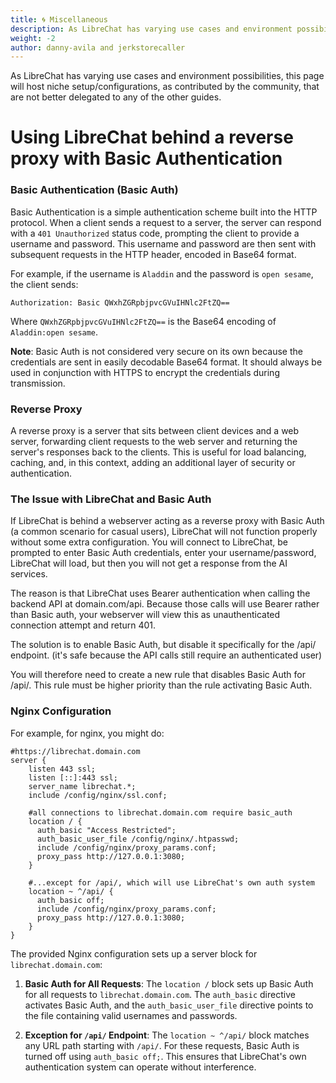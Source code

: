 ```yaml
---
title: 🌀 Miscellaneous
description: As LibreChat has varying use cases and environment possibilities, this page will host niche setup/configurations, as contributed by the community, that are not better delegated to any of the other guides.
weight: -2
author: danny-avila and jerkstorecaller
---
```


As LibreChat has varying use cases and environment possibilities, this page will host niche setup/configurations, as contributed by the community, that are not better delegated to any of the other guides.

# Using LibreChat behind a reverse proxy with Basic Authentication

### Basic Authentication (Basic Auth)

Basic Authentication is a simple authentication scheme built into the HTTP protocol. When a client sends a request to a server, the server can respond with a `401 Unauthorized` status code, prompting the client to provide a username and password. This username and password are then sent with subsequent requests in the HTTP header, encoded in Base64 format. 

For example, if the username is `Aladdin` and the password is `open sesame`, the client sends:

```
Authorization: Basic QWxhZGRpbjpvcGVuIHNlc2FtZQ==
```

Where `QWxhZGRpbjpvcGVuIHNlc2FtZQ==` is the Base64 encoding of `Aladdin:open sesame`.

**Note**: Basic Auth is not considered very secure on its own because the credentials are sent in easily decodable Base64 format. It should always be used in conjunction with HTTPS to encrypt the credentials during transmission.

### Reverse Proxy

A reverse proxy is a server that sits between client devices and a web server, forwarding client requests to the web server and returning the server's responses back to the clients. This is useful for load balancing, caching, and, in this context, adding an additional layer of security or authentication.

### The Issue with LibreChat and Basic Auth

If LibreChat is behind a webserver acting as a reverse proxy with Basic Auth (a common scenario for casual users), LibreChat will not function properly without some extra configuration. You will connect to LibreChat, be prompted to enter Basic Auth credentials, enter your username/password, LibreChat will load, but then you will not get a response from the AI services.

The reason is that LibreChat uses Bearer authentication when calling the backend API at domain.com/api. Because those calls will use Bearer rather than Basic auth, your webserver will view this as unauthenticated connection attempt and return 401.

The solution is to enable Basic Auth, but disable it specifically for the /api/ endpoint. (it's safe because the API calls still require an authenticated user)

You will therefore need to create a new rule that disables Basic Auth for /api/. This rule must be higher priority than the rule activating Basic Auth. 

### Nginx Configuration

For example, for nginx, you might do:

```
#https://librechat.domain.com
server {
	listen 443 ssl;
	listen [::]:443 ssl;
	server_name librechat.*;
	include /config/nginx/ssl.conf;

	#all connections to librechat.domain.com require basic_auth
	location / {
	  auth_basic "Access Restricted";
	  auth_basic_user_file /config/nginx/.htpasswd;
	  include /config/nginx/proxy_params.conf;
	  proxy_pass http://127.0.0.1:3080;
	}

    #...except for /api/, which will use LibreChat's own auth system
	location ~ ^/api/ {
	  auth_basic off;
	  include /config/nginx/proxy_params.conf;
	  proxy_pass http://127.0.0.1:3080;
	}
}
```

The provided Nginx configuration sets up a server block for `librechat.domain.com`:

1. **Basic Auth for All Requests**: The `location /` block sets up Basic Auth for all requests to `librechat.domain.com`. The `auth_basic` directive activates Basic Auth, and the `auth_basic_user_file` directive points to the file containing valid usernames and passwords.

2. **Exception for `/api/` Endpoint**: The `location ~ ^/api/` block matches any URL path starting with `/api/`. For these requests, Basic Auth is turned off using `auth_basic off;`. This ensures that LibreChat's own authentication system can operate without interference.
